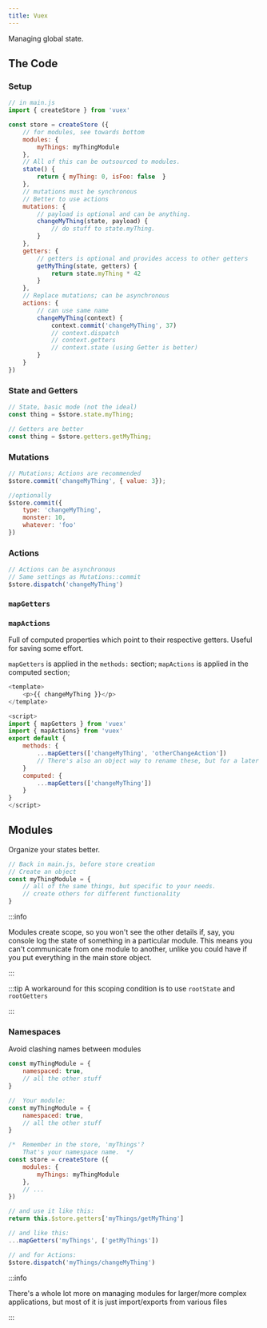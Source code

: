```yaml
---
title: Vuex
---
```

Managing global state.

## The Code
### Setup
```javascript
// in main.js
import { createStore } from 'vuex'

const store = createStore ({
    // for modules, see towards bottom
    modules: {
        myThings: myThingModule
    },
    // All of this can be outsourced to modules.
    state() {
        return { myThing: 0, isFoo: false  }
    },
    // mutations must be synchronous
    // Better to use actions
    mutations: {
        // payload is optional and can be anything.
        changeMyThing(state, payload) { 
            // do stuff to state.myThing.
        }
    },
    getters: {
        // getters is optional and provides access to other getters
        getMyThing(state, getters) {
            return state.myThing * 42
        }
    },
    // Replace mutations; can be asynchronous
    actions: {
        // can use same name
        changeMyThing(context) {
            context.commit('changeMyThing', 37)
            // context.dispatch
            // context.getters
            // context.state (using Getter is better)
        }
    }
})
```

### State and Getters
```javascript
// State, basic mode (not the ideal)
const thing = $store.state.myThing;

// Getters are better
const thing = $store.getters.getMyThing;
```

### Mutations
```javascript
// Mutations; Actions are recommended
$store.commit('changeMyThing', { value: 3});

//optionally 
$store.commit({
    type: 'changeMyThing',
    monster: 10,
    whatever: 'foo'
})
```

### Actions
```javascript
// Actions can be asynchronous
// Same settings as Mutations::commit
$store.dispatch('changeMyThing')
```

### `mapGetters`
### `mapActions`
Full of computed properties which point to their respective getters. Useful for saving some effort.

`mapGetters` is applied in the `methods:` section; `mapActions` is applied in the computed section;
```javascript
<template>
    <p>{{ changeMyThing }}</p>
</template>

<script>
import { mapGetters } from 'vuex'
import { mapActions} from 'vuex'
export default {
    methods: { 
        ...mapGetters(['changeMyThing', 'otherChangeAction'])
        // There's also an object way to rename these, but for a later time.
    }
    computed: {
        ...mapGetters(['changeMyThing'])
    }
}
</script>
```

## Modules
Organize your states better.

```javascript
// Back in main.js, before store creation
// Create an object
const myThingModule = {
    // all of the same things, but specific to your needs.
    // create others for different functionality
} 
```
:::info

Modules create scope, so you won't see the other details if, say, you console log the state of something in a particular module. This means you can't communicate from one module to another, unlike you could have if you put everything in the main store object.

:::

:::tip A workaround for this scoping condition is to use `rootState` and `rootGetters`

:::

### Namespaces
Avoid clashing names between modules
```javascript {2}
const myThingModule = {
    namespaced: true,
    // all the other stuff
} 
``` 
```javascript {3}
//  Your module:
const myThingModule = {
    namespaced: true,
    // all the other stuff
}
```
```javascript {5}
/*  Remember in the store, 'myThings'?
    That's your namespace name.  */
const store = createStore ({
    modules: {
        myThings: myThingModule
    },
    // ...
})
```
```javascript
// and use it like this:
return this.$store.getters['myThings/getMyThing']

// and like this: 
...mapGetters('myThings', ['getMyThings'])

// and for Actions:
$store.dispatch('myThings/changeMyThing')
```
:::info

There's a whole lot more on managing modules for larger/more complex applications, but most of it is just import/exports from various files

:::
